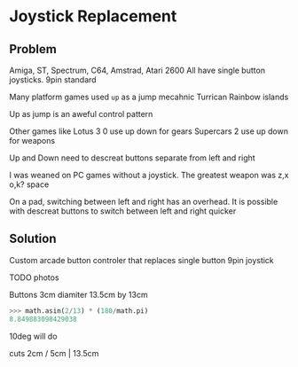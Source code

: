 Joystick Replacement
====================

Problem
-------

Amiga, ST, Spectrum, C64, Amstrad, Atari 2600
All have single button joysticks.
9pin standard

Many platform games used `up` as a jump mecahnic
Turrican
Rainbow islands

Up as jump is an aweful control pattern

Other games like 
Lotus 3 0 use up down for gears
Supercars 2 use up down for weapons

Up and Down need to descreat buttons separate from left and right

I was weaned on PC games without a joystick. The greatest weapon was z,x o,k? space

On a pad, switching between left and right has an overhead.
It is possible with descreat buttons to switch between left and right quicker

Solution
--------

Custom arcade button controler that replaces single button 9pin joystick

TODO photos

Buttons 3cm diamiter
13.5cm by 13cm

```python
>>> math.asin(2/13) * (180/math.pi)
8.849883098429038
```
10deg will do

cuts
2cm / 5cm | 13.5cm